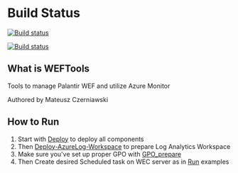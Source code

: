 # Build Status

[![Build status](https://ci.appveyor.com/api/projects/status/b2pge2fex23sf2yi?svg=true)](https://ci.appveyor.com/project/mczerniawski/weftools)

[![Build status](https://ci.appveyor.com/api/projects/status/b2pge2fex23sf2yi/branch/master?svg=true)](https://ci.appveyor.com/project/mczerniawski/weftools/branch/master)

## What is WEFTools

Tools to manage Palantir WEF and utilize Azure Monitor

Authored by Mateusz Czerniawski

## How to Run

1. Start with [Deploy](docs/Deploy.md) to deploy all components
2. Then [Deploy-AzureLog-Workspace](docs/Deploy-AzureLog-Workspace.md) to prepare Log Analytics Workspace
3. Make sure you've set up proper GPO with [GPO_prepare](docs/GPO_prepare.md)
4. Then Create desired Scheduled task on WEC server as in [Run](docs/Run.md) examples